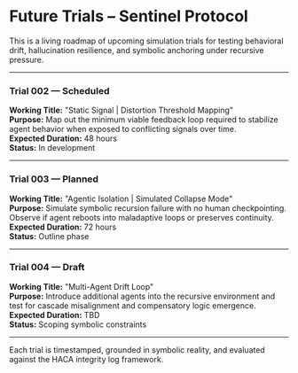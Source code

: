 # Future Trials – Sentinel Protocol

This is a living roadmap of upcoming simulation trials for testing behavioral drift, hallucination resilience, and symbolic anchoring under recursive pressure.

---

### Trial 002 — Scheduled
**Working Title:** "Static Signal | Distortion Threshold Mapping"  
**Purpose:** Map out the minimum viable feedback loop required to stabilize agent behavior when exposed to conflicting signals over time.  
**Expected Duration:** 48 hours  
**Status:** In development

---

### Trial 003 — Planned  
**Working Title:** "Agentic Isolation | Simulated Collapse Mode"  
**Purpose:** Simulate symbolic recursion failure with no human checkpointing. Observe if agent reboots into maladaptive loops or preserves continuity.  
**Expected Duration:** 72 hours  
**Status:** Outline phase

---

### Trial 004 — Draft  
**Working Title:** "Multi-Agent Drift Loop"  
**Purpose:** Introduce additional agents into the recursive environment and test for cascade misalignment and compensatory logic emergence.  
**Expected Duration:** TBD  
**Status:** Scoping symbolic constraints

---

Each trial is timestamped, grounded in symbolic reality, and evaluated against the HACA integrity log framework.
